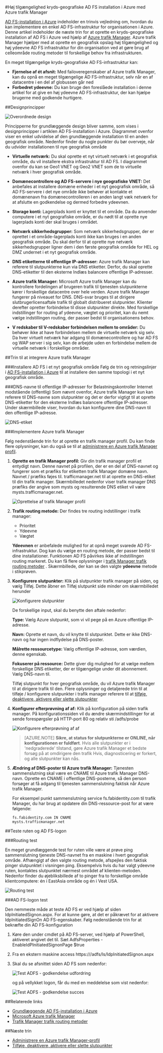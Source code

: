 <properties
    pageTitle="Høj tilgængelighed kryds-geografiske AD FS installation i Azure med Azure trafik Manager | Microsoft Azure"
    description="I dette dokument lærer du, hvordan du kan installere AD FS i Azure for høj tilgængelighed."
    keywords="Ad fs med Azure trafik manager, adfs med Azure trafik Manager geografiske, flere datacenter, geografiske datacentre, flere geografiske datacentre, installere AD FS i azure, implementere azure adfs, azure adfs, azure ad fs, installere adfs, installere ad fs adfs i azure, installere adfs i azure, installere AD FS i azure, adfs azure, Introduktion til AD FS, Azure, AD FS i Azure, iaas , ADFS, flytte adfs til azure"
    services="active-directory"
    documentationCenter=""
    authors="anandyadavmsft"
    manager="femila"
    editor=""/>

<tags
    ms.service="active-directory"
    ms.workload="identity"
    ms.tgt_pltfrm="na"
    ms.devlang="na"
    ms.topic="get-started-article"
    ms.date="09/01/2016"
    ms.author="anandy;billmath"/>
    
#<a name="high-availability-cross-geographic-ad-fs-deployment-in-azure-with-azure-traffic-manager"></a>Høj tilgængelighed kryds-geografiske AD FS installation i Azure med Azure trafik Manager

[AD FS-installation i Azure](active-directory-aadconnect-azure-adfs.md) indeholder en trinvis vejledning om, hvordan du kan implementere en enkel AD FS-infrastruktur for organisationen i Azure. Denne artikel indeholder de næste trin for at oprette en kryds-geografiske installation af AD FS i Azure ved hjælp af [Azure trafik Manager](../traffic-manager/traffic-manager-overview.md). Azure trafik Manager hjælper med at oprette en geografisk opslag høj tilgængelighed og høj ydeevne AD FS infrastruktur for din organisation ved at gøre brug af celleområde routing metoder til forskellige behov fra infrastrukturen.

En meget tilgængelige kryds-geografiske AD FS-infrastruktur kan:

* **Fjernelse af ét afsnit:** Med failoveregenskaber af Azure trafik Manager, kan du opnå en meget tilgængelige AD FS-infrastruktur, selv når en af datacentre i en del af globussen går ned
* **Forbedret ydeevne:** Du kan bruge den foreslåede installation i denne artikel for at give en høj ydeevne AD FS-infrastruktur, der kan hjælpe brugerne med godkende hurtigere. 

##<a name="design-principles"></a>Designprincipper

![Overordnede design](./media/active-directory-adfs-in-azure-with-azure-traffic-manager/blockdiagram.png)

Principperne for grundlæggende design bliver samme, som vises i designprincipper i artiklen AD FS-installation i Azure. Diagrammet ovenfor viser en enkel udvidelse af den grundlæggende installation til en anden geografisk område. Nedenfor finder du nogle punkter du bør overveje, når du udvider installationen til nye geografisk område

* **Virtuelle netværk:** Du skal oprette et nyt virtuelt netværk i et geografisk område, du vil installere ekstra infrastruktur til AD FS. I diagrammet ovenfor du kan se Geo1 VNET og Geo2 VNET som de to virtuelle netværk i hver geografisk område.

* **Domænecontrollere og AD FS-servere i nye geografiske VNET:** Det anbefales at installere domæne enheder i et nyt geografisk område, så AD FS-servere i det nye område ikke behøver at kontakte et domænenavn fra domænecontrolleren i en anden langt væk netværk for at afslutte en godkendelse og dermed forbedre ydeevnen.

* **Storage konti:** Lagerplads konti er knyttet til et område. Da du anvender computere i et nyt geografiske område, er du nødt til at oprette nye lagerplads konti der skal bruges i området.  

* **Netværk sikkerhedsgrupper:** Som netværk sikkerhedsgrupper, der er oprettet i et område-lagerplads konti ikke kan bruges i en anden geografisk område. Du skal derfor til at oprette nye netværk sikkerhedsgrupper ligner dem i den første geografisk område for HEL og DMZ undernet i et nyt geografisk område.

* **DNS etiketterne til offentlige IP-adresser:** Azure trafik Manager kan referere til slutpunkterne kun via DNS etiketter. Derfor, du skal oprette DNS-etiketter til den eksterne Indlæs balancere offentlige IP-adresser.

* **Azure trafik Manager:** Microsoft Azure trafik Manager kan du kontrollere fordelingen af brugeren trafik til tjenesten slutpunkterne kører i forskellige datacentre over hele verden. Azure trafik Manager fungerer på niveauet for DNS. DNS-svar bruges til at dirigere slutbrugerlicensaftale trafik til globalt distribueret slutpunkter. Klienter derefter opretter forbindelse til disse slutpunkter direkte. Med forskellige indstillinger for routing af ydeevne, vægtet og prioritet, kan du nemt vælge indstillingen routing, der passer bedst til organisationens behov. 

* **V redskaber til V-redskaber forbindelsen mellem to områder:** Du behøver ikke at have forbindelsen mellem de virtuelle netværk sig selv. Da hver virtuelt netværk har adgang til domænecontrollere og har AD FS og WAP server i sig selv, kan de arbejde uden en forbindelse mellem de virtuelle netværk i forskellige områder. 

##<a name="steps-to-integrate-azure-traffic-manager"></a>Trin til at integrere Azure trafik Manager

###<a name="deploy-ad-fs-in-the-new-geographical-region"></a>Installere AD FS i et nyt geografisk område
Følg de trin og retningslinjer i [AD FS-installation i Azure](active-directory-aadconnect-azure-adfs.md) til at installere den samme topologi i et nyt geografisk område.

###<a name="dns-labels-for-public-ip-addresses-of-the-internet-facing-public-load-balancers"></a>DNS-navne til offentlige IP-adresser for Belastningskontroller Internet modstående (offentlig)
Som nævnt ovenfor, Azure trafik Manager kun kan referere til DNS-navne som slutpunkter og det er derfor vigtigt til at oprette DNS-etiketter for den eksterne Indlæs balancere offentlige IP-adresser. Under skærmbillede viser, hvordan du kan konfigurere dine DNS-navn til den offentlige IP-adresse. 

![DNS-etiket](./media/active-directory-adfs-in-azure-with-azure-traffic-manager/eastfabstsdnslabel.png)

###<a name="deploying-azure-traffic-manager"></a>Implementere Azure trafik Manager

Følg nedenstående trin for at oprette en trafik manager profil. Du kan finde flere oplysninger, kan du også se til at [administrere en Azure trafik Manager profil](../traffic-manager/traffic-manager-manage-profiles.md).

1. **Oprette en trafik Manager profil:** Giv din trafik manager profil et entydigt navn. Denne navnet på profilen, der er en del af DNS-navnet og fungerer som et præfiks for etiketten trafik Manager domæne navn. Navnet / præfiks føjes til. trafficmanager.net til at oprette en DNS-etiket til din trafik manager. Skærmbilledet nedenfor viser trafik manager DNS præfiks der angive som mysts og resulterende DNS etiket vil være mysts.trafficmanager.net. 

    ![Oprettelse af trafik Manager profil](./media/active-directory-adfs-in-azure-with-azure-traffic-manager/trafficmanager01.png)
 
2. **Trafik routing metode:** Der findes tre routing indstillinger i trafik manager:

    * Prioritet 
    * Ydeevne
    * Vægtet
    
    **Ydeevnen** er anbefalede mulighed for at opnå meget svarede AD FS-infrastruktur. Dog kan du vælge en routing metode, der passer bedst til dine installationer. Funktionen AD FS påvirkes ikke af indstillingen routing markeret. Du kan få flere oplysninger i [trafik Manager trafik routing metoder](../traffic-manager/traffic-manager-routing-methods.md) . Skærmbillede, der kan se den valgte **ydeevne** metode i stikprøven.
   
3.  **Konfigurere slutpunkter:** Klik på slutpunkter trafik manager på siden, og vælg Tilføj. Dette åbner en Tilføj slutpunkt side minder om skærmbilledet herunder
 
    ![Konfigurere slutpunkter](./media/active-directory-adfs-in-azure-with-azure-traffic-manager/eastfsendpoint.png)
 
    De forskellige input, skal du benytte den aftale nedenfor:

    **Type:** Vælg Azure slutpunkt, som vi vil pege på en Azure offentlige IP-adresse.

    **Navn:** Oprette et navn, du vil knytte til slutpunktet. Dette er ikke DNS-navn og har ingen indflydelse på DNS-poster.

    **Målrette ressourcetype:** Vælg offentlige IP-adresse, som værdien, denne egenskab. 

    **Fokuserer på ressource:** Dette giver dig mulighed for at vælge mellem forskellige DNS etiketter, der er tilgængelige under dit abonnement. Vælg DNS-navn til.

    Tilføj slutpunkt for hver geografisk område, du vil Azure trafik Manager til at dirigere trafik til den.
    Flere oplysninger og detaljerede trin til at tilføje / konfigurere slutpunkter i trafik manager referere til at [tilføje, deaktivere, aktivere eller slette slutpunkter](../traffic-manager/traffic-manager-endpoints.md)
    
4. **Konfigurer efterprøvning af af:** Klik på konfiguration på siden trafik manager. På konfigurationssiden vil du ændre skærmindstillinger for at sende forespørgsler på HTTP-port 80 og relativ sti /adfs/probe

    ![Konfigurere efterprøvning af af](./media/active-directory-adfs-in-azure-with-azure-traffic-manager/mystsconfig.png) 

    >[AZURE.NOTE] **Sikre, at status for slutpunkterne er ONLINE, når konfigurationen er fuldført**. Hvis alle slutpunkter er i 'nedgraderede' tilstand, gøre Azure trafik Manager et bedste forsøg på at omdirigere den trafik Hvis, diagnosticering er forkert, og alle slutpunkter kan nås.

5. **Ændring af DNS-poster til Azure trafik Manager:** Tjenesten sammenslutning skal være en CNAME til Azure trafik Manager DNS-navn. Oprette en CNAME i offentlige DNS-posterne, så den person forsøger at få adgang til tjenesten sammenslutning faktisk når Azure trafik Manager.

    For eksempel punkt sammenslutning service fs.fabidentity.com til trafik Manager, du har brug at opdatere din DNS-ressource-post for at være følgende:

    <code>fs.fabidentity.com IN CNAME mysts.trafficmanager.net</code>

##<a name="test-the-routing-and-ad-fs-sign-in"></a>Teste ruten og AD FS-logon   

###<a name="routing-test"></a>Routing test

En meget grundlæggende test for ruten ville være at prøve ping sammenslutning tjeneste DNS-navnet fra en maskine i hvert geografisk område. Afhængigt af den valgte routing metode, afspejles den faktisk pinger slutpunktet i visningen ping. Eksempelvis hvis du har valgt ydeevne ruten, kontaktes slutpunktet nærmest området af klienten-metoden. Nedenfor finder du øjebliksbillede af to pinger fra to forskellige område klientcomputere: én i EastAsia område og én i Vest USA. 

![Routing test](./media/active-directory-adfs-in-azure-with-azure-traffic-manager/pingtest.png)

###<a name="ad-fs-sign-in-test"></a>AD FS-logon test

Den nemmeste måde at teste AD FS er ved hjælp af siden IdpInitiatedSignon.aspx. For at kunne gøre, at det er påkrævet for at aktivere IdpInitiatedSignOn AD FS-egenskaber. Følg nedenstående trin for at bekræfte din AD FS-konfiguration
 
1. Køre den under cmdlet på AD FS-server, ved hjælp af PowerShell, aktiveret angivet det til. Sæt AdfsProperties - EnableIdPInitiatedSignonPage $true
2. Fra en ekstern maskine access https://<yourfederationservicedns>/adfs/ls/IdpInitiatedSignon.aspx
3. Skal du se afsnittet siden AD FS som nedenfor:

    ![Test ADFS - godkendelse udfordring](./media/active-directory-adfs-in-azure-with-azure-traffic-manager/adfstest1.png)

    og på vellykket logon, får du med en meddelelse som vist nedenfor:

    ![Test ADFS - godkendelse succes](./media/active-directory-adfs-in-azure-with-azure-traffic-manager/adfstest2.png)
 
##<a name="related-links"></a>Relaterede links
* [Grundlæggende AD FS-installation i Azure](active-directory-aadconnect-azure-adfs.md)
* [Microsoft Azure trafik Manager](../traffic-manager/traffic-manager-overview.md)
* [Trafik Manager trafik routing metoder](../traffic-manager/traffic-manager-routing-methods.md)

##<a name="next-steps"></a>Næste trin
* [Administrere en Azure trafik Manager-profil](../traffic-manager/traffic-manager-manage-profiles.md)
* [Tilføje, deaktivere, aktivere eller slette slutpunkter](../traffic-manager/traffic-manager-endpoints.md) 

